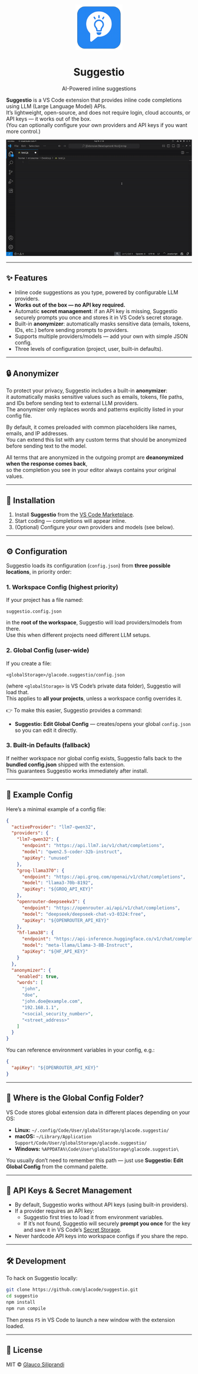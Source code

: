 <div align="center">
  <img src="resources/logo.png" width="128" alt="Suggestio Logo">
  <h1>Suggestio</h1>
  <p>AI-Powered inline suggestions</p>
</div>

**Suggestio** is a VS Code extension that provides inline code completions using LLM (Large Language Model) APIs.  
It’s lightweight, open-source, and does not require login, cloud accounts, or API keys — it works out of the box.  
(You can optionally configure your own providers and API keys if you want more control.)

![Demo GIF](resources/demo.gif)

---

## ✨ Features

- Inline code suggestions as you type, powered by configurable LLM providers.  
- **Works out of the box — no API key required.**  
- Automatic **secret management**: if an API key is missing, Suggestio securely prompts you once and stores it in VS Code’s secret storage.  
- Built-in **anonymizer**: automatically masks sensitive data (emails, tokens, IDs, etc.) before sending prompts to providers.  
- Supports multiple providers/models — add your own with simple JSON config.  
- Three levels of configuration (project, user, built-in defaults).  

---

## 🔒 Anonymizer

To protect your privacy, Suggestio includes a built-in **anonymizer**:  
it automatically masks sensitive values such as emails, tokens, file paths, and IDs before sending text to external LLM providers.  
The anonymizer only replaces words and patterns explicitly listed in your config file.  

By default, it comes preloaded with common placeholders like names, emails, and IP addresses.  
You can extend this list with any custom terms that should be anonymized before sending text to the model.  

All terms that are anonymized in the outgoing prompt are **deanonymized when the response comes back**,  
so the completion you see in your editor always contains your original values.

---

## 🚀 Installation

1. Install **Suggestio** from the [VS Code Marketplace](https://marketplace.visualstudio.com/).  
2. Start coding — completions will appear inline.  
3. (Optional) Configure your own providers and models (see below).  

---

## ⚙️ Configuration

Suggestio loads its configuration (`config.json`) from **three possible locations**, in priority order:

### 1. Workspace Config (highest priority)
If your project has a file named:

```
suggestio.config.json
```

in the **root of the workspace**, Suggestio will load providers/models from there.  
Use this when different projects need different LLM setups.  

### 2. Global Config (user-wide)
If you create a file:

```
<globalStorage>/glacode.suggestio/config.json
```

(where `<globalStorage>` is VS Code’s private data folder), Suggestio will load that.  
This applies to **all your projects**, unless a workspace config overrides it.  

👉 To make this easier, Suggestio provides a command:

- **Suggestio: Edit Global Config** — creates/opens your global `config.json` so you can edit it directly.

### 3. Built-in Defaults (fallback)
If neither workspace nor global config exists, Suggestio falls back to the **bundled config.json** shipped with the extension.  
This guarantees Suggestio works immediately after install.

---

## 🧩 Example Config

Here’s a minimal example of a config file:

```json
{
  "activeProvider": "llm7-qwen32",
  "providers": {
    "llm7-qwen32": {
      "endpoint": "https://api.llm7.io/v1/chat/completions",
      "model": "qwen2.5-coder-32b-instruct",
      "apiKey": "unused"
    },
    "groq-llama370": {
      "endpoint": "https://api.groq.com/openai/v1/chat/completions",
      "model": "llama3-70b-8192",
      "apiKey": "${GROQ_API_KEY}"
    },
    "openrouter-deepseekv3": {
      "endpoint": "https://openrouter.ai/api/v1/chat/completions",
      "model": "deepseek/deepseek-chat-v3-0324:free",
      "apiKey": "${OPENROUTER_API_KEY}"
    },
    "hf-lama38": {
      "endpoint": "https://api-inference.huggingface.co/v1/chat/completions",
      "model": "meta-llama/Llama-3-8B-Instruct",
      "apiKey": "${HF_API_KEY}"
    }
  },
  "anonymizer": {
    "enabled": true,
    "words": [
      "john",
      "doe",
      "john.doe@example.com",
      "192.168.1.1",
      "<social_security_number>",
      "<street_address>"
    ]
  }
}
```

You can reference environment variables in your config, e.g.:

```json
{
  "apiKey": "${OPENROUTER_API_KEY}"
}
```

---

## 📂 Where is the Global Config Folder?

VS Code stores global extension data in different places depending on your OS:

- **Linux:** `~/.config/Code/User/globalStorage/glacode.suggestio/`
- **macOS:** `~/Library/Application Support/Code/User/globalStorage/glacode.suggestio/`
- **Windows:** `%APPDATA%\Code\User\globalStorage\glacode.suggestio\`

You usually don’t need to remember this path — just use **Suggestio: Edit Global Config** from the command palette.

---

## 🔑 API Keys & Secret Management

- By default, Suggestio works without API keys (using built-in providers).  
- If a provider requires an API key:
  - Suggestio first tries to load it from environment variables.  
  - If it’s not found, Suggestio will securely **prompt you once** for the key and save it in VS Code’s [Secret Storage](https://code.visualstudio.com/api/references/vscode-api#SecretStorage).  
- Never hardcode API keys into workspace configs if you share the repo.  

---

## 🛠 Development

To hack on Suggestio locally:

```bash
git clone https://github.com/glacode/suggestio.git
cd suggestio
npm install
npm run compile
```

Then press `F5` in VS Code to launch a new window with the extension loaded.  

---

## 📜 License

MIT © [Glauco Siliprandi](https://github.com/glacode)
